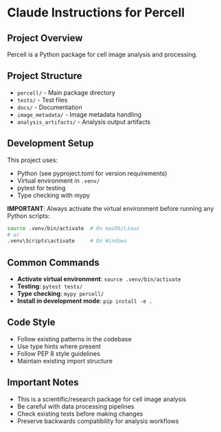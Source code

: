 # Claude Instructions for Percell

## Project Overview
Percell is a Python package for cell image analysis and processing.

## Project Structure
- `percell/` - Main package directory
- `tests/` - Test files
- `docs/` - Documentation
- `image_metadata/` - Image metadata handling
- `analysis_artifacts/` - Analysis output artifacts

## Development Setup
This project uses:
- Python (see pyproject.toml for version requirements)
- Virtual environment in `.venv/`
- pytest for testing
- Type checking with mypy

**IMPORTANT**: Always activate the virtual environment before running any Python scripts:
```bash
source .venv/bin/activate  # On macOS/Linux
# or
.venv\Scripts\activate     # On Windows
```

## Common Commands
- **Activate virtual environment**: `source .venv/bin/activate`
- **Testing**: `pytest tests/`
- **Type checking**: `mypy percell/`
- **Install in development mode**: `pip install -e .`

## Code Style
- Follow existing patterns in the codebase
- Use type hints where present
- Follow PEP 8 style guidelines
- Maintain existing import structure

## Important Notes
- This is a scientific/research package for cell image analysis
- Be careful with data processing pipelines
- Check existing tests before making changes
- Preserve backwards compatibility for analysis workflows